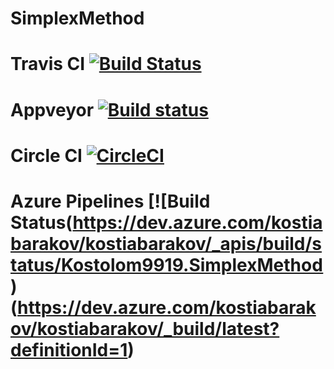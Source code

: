 # SimplexMethod 
# Travis CI [![Build Status](https://travis-ci.org/Kostolom9919/SimplexMethod.svg?branch=master)](https://travis-ci.org/Kostolom9919/SimplexMethod)
# Appveyor [![Build status](https://ci.appveyor.com/api/projects/status/kqrdbsolwo9ol13k?svg=true)](https://ci.appveyor.com/project/Kostolom9919/simplexmethod)
# Circle CI [![CircleCI](https://circleci.com/gh/Kostolom9919/SimplexMethod.svg?style=svg)](https://circleci.com/gh/Kostolom9919/SimplexMethod)
# Azure Pipelines [![Build Status(https://dev.azure.com/kostiabarakov/kostiabarakov/_apis/build/status/Kostolom9919.SimplexMethod)(https://dev.azure.com/kostiabarakov/kostiabarakov/_build/latest?definitionId=1)
